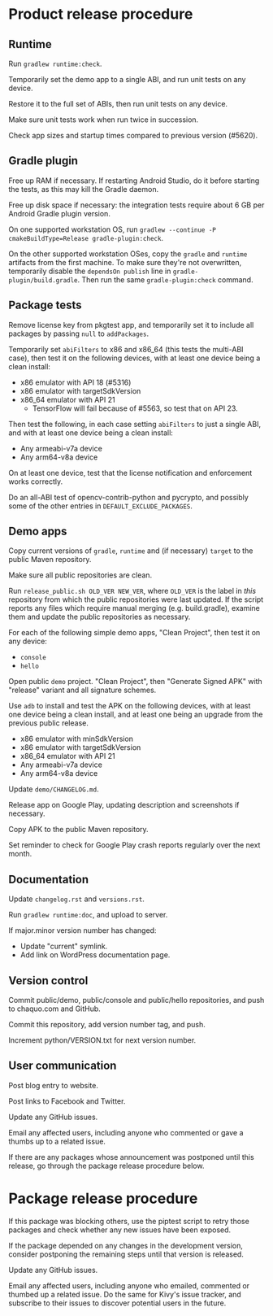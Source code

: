 # Product release procedure

## Runtime

Run `gradlew runtime:check`.

Temporarily set the demo app to a single ABI, and run unit tests on any device.

Restore it to the full set of ABIs, then run unit tests on any device.

Make sure unit tests work when run twice in succession.

Check app sizes and startup times compared to previous version (#5620).


## Gradle plugin

Free up RAM if necessary. If restarting Android Studio, do it before starting the tests, as
this may kill the Gradle daemon.

Free up disk space if necessary: the integration tests require about 6 GB per Android Gradle
plugin version.

On one supported workstation OS, run `gradlew --continue -P cmakeBuildType=Release
gradle-plugin:check`.

On the other supported workstation OSes, copy the `gradle` and `runtime` artifacts from the
first machine. To make sure they're not overwritten, temporarily disable the `dependsOn
publish` line in `gradle-plugin/build.gradle`. Then run the same `gradle-plugin:check` command.


## Package tests

Remove license key from pkgtest app, and temporarily set it to include all packages by passing
`null` to `addPackages`.

Temporarily set `abiFilters` to x86 and x86_64 (this tests the multi-ABI case), then test it on
the following devices, with at least one device being a clean install:

* x86 emulator with API 18 (#5316)
* x86 emulator with targetSdkVersion
* x86\_64 emulator with API 21
  * TensorFlow will fail because of #5563, so test that on API 23.

Then test the following, in each case setting `abiFilters` to just a single ABI, and with at
least one device being a clean install:

* Any armeabi-v7a device
* Any arm64-v8a device

On at least one device, test that the license notification and enforcement works correctly.

Do an all-ABI test of opencv-contrib-python and pycrypto, and possibly some of the other
entries in `DEFAULT_EXCLUDE_PACKAGES`.


## Demo apps

Copy current versions of `gradle`, `runtime` and (if necessary) `target` to the public Maven
repository.

Make sure all public repositories are clean.

Run `release_public.sh OLD_VER NEW_VER`, where `OLD_VER` is the label in *this* repository from
which the public repositories were last updated. If the script reports any files which require
manual merging (e.g. build.gradle), examine them and update the public repositories as
necessary.

For each of the following simple demo apps, "Clean Project", then test it on any device:

* `console`
* `hello`

Open public `demo` project. "Clean Project", then "Generate Signed APK" with "release" variant
and all signature schemes.

Use `adb` to install and test the APK on the following devices, with at least one device being
a clean install, and at least one being an upgrade from the previous public release.

* x86 emulator with minSdkVersion
* x86 emulator with targetSdkVersion
* x86\_64 emulator with API 21
* Any armeabi-v7a device
* Any arm64-v8a device

Update `demo/CHANGELOG.md`.

Release app on Google Play, updating description and screenshots if necessary.

Copy APK to the public Maven repository.

Set reminder to check for Google Play crash reports regularly over the next month.


## Documentation

Update `changelog.rst` and `versions.rst`.

Run `gradlew runtime:doc`, and upload to server.

If major.minor version number has changed:
* Update "current" symlink.
* Add link on WordPress documentation page.


## Version control

Commit public/demo, public/console and public/hello repositories, and push to chaquo.com and
GitHub.

Commit this repository, add version number tag, and push.

Increment python/VERSION.txt for next version number.


## User communication

Post blog entry to website.

Post links to Facebook and Twitter.

Update any GitHub issues.

Email any affected users, including anyone who commented or gave a thumbs up to a related
issue.

If there are any packages whose announcement was postponed until this release, go through the
package release procedure below.


# Package release procedure

If this package was blocking others, use the piptest script to retry those packages and check
whether any new issues have been exposed.

If the package depended on any changes in the development version, consider postponing the
remaining steps until that version is released.

Update any GitHub issues.

Email any affected users, including anyone who emailed, commented or thumbed up a related
issue. Do the same for Kivy's issue tracker, and subscribe to their issues to discover
potential users in the future.
